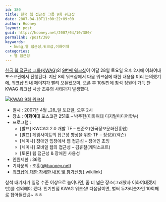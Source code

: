 ```yaml
---
id: 380
title: 한국 웹 접근성 그룹 9회 워크샵
date: 2007-04-10T11:00:22+09:00
author: Hooney
layout: post
guid: http://hooney.net/2007/04/10/380/
permalink: /post/380
keywords:
  - kwag,웹 접근성,워크샵,이화여대
categories:
  - 웹 접근성
---
```

[한국 웹 접근성 그룹(KWAG)](http://kwag.net/)의 [9번째 워크샵](http://kwag.net/Workshop/070428)이 이달 28일 토요일 오후 2시에 이화여대 포스코관에서 진행된다. 지난 8회 워크샵에서 다음 워크샵에 대한 내용을 미리 논의했기에, 워크샵 안내 페이지가 빨리 오픈됐으며, 오픈 후 10일만에 참석 정원이 가득 찬 KWAG 워크샵 사상 초유의 사태까지 발생했다.

[<img src="https://i1.wp.com/kwag.net/files/img/workshop0704.jpg?w=500" title="KWAG 9회 워크샵" alt="KWAG 9회 워크샵" data-recalc-dims="1" />](http://kwag.net/Workshop/070428)

  * 일시 : 2007년 4월 _28_일 토요일, 오후 2시
  * 장소 : **이화여대** 포스코관 251호 &#8211; 박주현(이화여대 디지털미디어학부)
  * 프로그램 : 
      * [발표] KWCAG 2.0 개발 TF &#8211; 현준호(한국정보문화진흥원)
      * [발표] 게임사이트의 접근성 향상을 위한 TF &#8211; 정성윤(넥슨)
      * [세미나] 장애인 입장에서 웹 접근성 &#8211; 장애인 초빙
      * [세미나] 모바일 웹의 접근성 &#8211; 김휴철(케익소프트)
      * [토론] 웹 접근성 & 장애인 사용성
  * 인원제한 : 36명
  * 기타문의 : 조훈(i@hooney.net)
  * [워크샵에 대한 자세한 내용 및 참가신청](http://kwag.net/Workshop/070428){.wikilink}

참석 대기자가 일정 수준 이상으로 늘어나면, 좀 더 넓은 장소(그래봤자 이화여대겠지만)를 섭외해야 겠다. 인기만점 KWAG 워크샵! 다음달이면, 벌써 두자리숫자인 10회째로 접어들겠넹~ ㅎㅎ